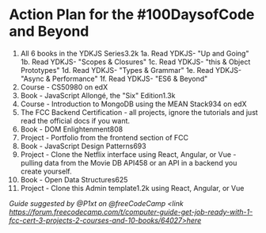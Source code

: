 # Action Plan for the #100DaysofCode and Beyond
1. All 6 books in the YDKJS Series3.2k
  1a. Read YDKJS- "Up and Going"
  1b. Read YDKJS- "Scopes & Closures"
  1c. Read YDKJS- "this & Object Prototypes"
  1d. Read YDKJS- "Types & Grammar"
  1e. Read YDKJS- "Async & Performance"
  1f. Read YDKJS- "ES6 & Beyond"
2. Course - CS50980 on edX
3. Book - JavaScript Allongé, the "Six" Edition1.3k
4. Course - Introduction to MongoDB using the MEAN Stack934 on edX
5. The FCC Backend Certification - all projects, ignore the tutorials and just read the official docs if you want.
6. Book - DOM Enlightenment808
7. Project - Portfolio from the frontend section of FCC
8. Book - JavaScript Design Patterns693
9. Project - Clone the Netflix interface using React, Angular, or Vue - pulling data from the Movie DB API458 or an API in a backend you create yourself.
10. Book - Open Data Structures625
11. Project - Clone this Admin template1.2k using React, Angular, or Vue


<i>Guide suggested by @P1xt on @freeCodeCamp <link https://forum.freecodecamp.com/t/computer-guide-get-job-ready-with-1-fcc-cert-3-projects-2-courses-and-10-books/64027>here</link>
